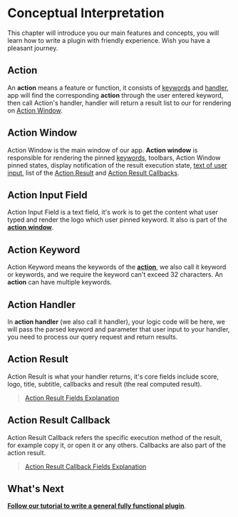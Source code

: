 # Conceptual Interpretation

This chapter will introduce you our main features and concepts, you will learn how to write a plugin with friendly experience. Wish you have a pleasant journey.

## Action

An **action** means a feature or function, it consists of [keywords](#action-keyword) and [handler](#action-handler), app will find the corresponding **action** through the user entered keyword, then call Action's handler, handler will return a result list to our for rendering on [Action Window](#action-window).

## Action Window

Action Window is the main window of our app. **Action window** is responsible for rendering the pinned [keywords](#action-keyword), toolbars, Action Window pinned states, display notification of the result execution state, [text of user input](#action-input-field), list of the [Action Result](#action-result) and [Action Result Callbacks](#action-result-callback).

## Action Input Field

Action Input Field is a text field, it's work is to get the content what user typed and render the logo which user pinned keyword. It also is part of the [**action window**](#action-window).

## Action Keyword

Action Keyword means the keywords of the [**action**](#action), we also call it keyword or keywords, and we require the keyword can't exceed 32 characters. An **action** can have multiple keywords.

## Action Handler

In **action handler** (we also call it handler), your logic code will be here, we will pass the parsed keyword and parameter that user input to your handler, you need to process our query request and return results.

## Action Result

Action Result is what your handler returns, it's core fields include score, logo, title, subtitle, callbacks and result (the real computed result).

> [Action Result Fields Explanation](appendix/action_result.md#action-result-fields-explanation)

## Action Result Callback

Action Result Callback refers the specific execution method of the result, for example copy it, or open it or any others. Callbacks are also part of the action result.

> [Action Result Callback Fields Explanation](appendix/action_result_callback.md#action-result-callback-fields-explanation)

## What's Next

[**Follow our tutorial to write a general fully functional plugin**](general-plugin-guide/general_guide.md#general-plugin-guide).
